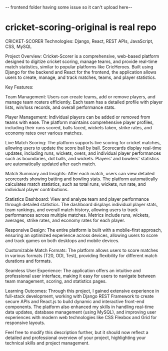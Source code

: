 -- frontend folder having some issue so it can't upload here--

# cricket-scoring-original is real repo

CRICKET-SCORER 
Technologies: Django, React, REST APIs, JavaScript, CSS, MySQL

Project Overview:
Cricket-Scorer is a comprehensive, web-based platform designed to digitize cricket scoring, manage teams, and provide real-time match statistics, similar to popular platforms like CricHeroes. Built using Django for the backend and React for the frontend, the application allows users to create, manage, and track matches, teams, and player statistics.

Key Features:

Team Management:
Users can create teams, add or remove players, and manage team rosters efficiently. Each team has a detailed profile with player lists, win/loss records, and overall performance stats.

Player Management:
Individual players can be added or removed from teams with ease. The platform maintains comprehensive player profiles, including their runs scored, balls faced, wickets taken, strike rates, and economy rates over various matches.

Live Match Scoring:
The platform supports live scoring for cricket matches, allowing users to update the score ball by ball. Scorecards display real-time updates, including runs, wickets, overs, and individual player performances such as boundaries, dot balls, and wickets. Players' and bowlers' statistics are automatically updated after each match.

Match Summary and Insights:
After each match, users can view detailed scorecards showing batting and bowling stats. The platform automatically calculates match statistics, such as total runs, wickets, run rate, and individual player contributions.

Statistics Dashboard:
View and analyze team and player performance through detailed statistics. The dashboard displays individual player stats, team rankings, and overall match history, allowing users to track performances across multiple matches. Metrics include runs, wickets, averages, strike rates, and economy rates for each player.

Responsive Design:
The entire platform is built with a mobile-first approach, ensuring an optimized experience across devices, allowing users to score and track games on both desktops and mobile devices.

Customizable Match Formats:
The platform allows users to score matches in various formats (T20, ODI, Test), providing flexibility for different match durations and formats.

Seamless User Experience:
The application offers an intuitive and professional user interface, making it easy for users to navigate between team management, scoring, and statistics pages.

Learning Outcomes:
Through this project, I gained extensive experience in full-stack development, working with Django REST Framework to create secure APIs and React.js to build dynamic and interactive front-end components. The platform also enhanced my skills in handling real-time data updates, database management (using MySQL), and improving user experiences with modern web technologies like CSS Flexbox and Grid for responsive layouts.

Feel free to modify this description further, but it should now reflect a detailed and professional overview of your project, highlighting your technical skills and project management.




